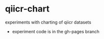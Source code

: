 # qiicr-chart
experiments with charting of qiicr datasets

* experiment code is in the gh-pages branch
